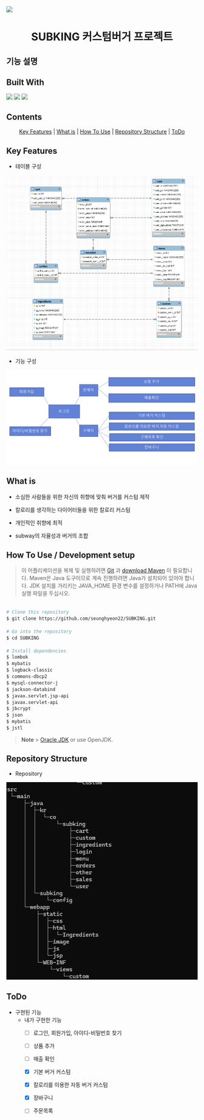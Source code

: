 
<img src="https://github.com/seunghyeon22/SUBKING/blob/masterSeungHyeon/src/main/webapp/static/image/logo.jpg"  width="400">
<h1 align="center">
   SUBKING 커스텀버거 프로젝트
</h1>

## 기능 설명 

<p align="center">
  <h2>Built With</h2>
  <img src="https://img.shields.io/badge/MySQL-005C84?style=for-the-badge&logo=mysql&logoColor=white">
  <img src="https://img.shields.io/badge/Eclipse-2C2255?style=for-the-badge&logo=eclipse&logoColor=white">
  <img src="https://img.shields.io/badge/VSCode-0078D4?style=for-the-badge&logo=visual%20studio%20code&logoColor=white">   
</p>

## Contents
<p align="center">
  <a href="#key-features">Key Features</a> |
  <a href="#what-is">What is</a> |
  <a href="#how-to-use--development-setup">How To Use</a> |
  <a href="#Repository-Structure">Repository Structure</a> |
  <a href="#ToDo">ToDo</a>
</p>


## Key Features
 - 테이블 구성 
<img src="https://github.com/seunghyeon22/SUBKING/blob/masterSeungHyeon/subking/14.png">

 - 기능 구성
<img src="https://github.com/seunghyeon22/SUBKING/blob/masterSeungHyeon/subking/17.png">


## What is
- <p> 소심한 사람들을 위한 자신의 취향에 맞춰 버거를 커스텀 제작 </p>
- <p> 칼로리를 생각하는 다이어터들을 위한 칼로리 커스텀 </p>
- <p> 개인적인 취향에 최적 </p>
- <p> subway의 자율성과 버거의 조합 </p>



## How To Use / Development setup

> 이 어플리케이션을 복제 및 실행하려면 [Git](https://git-scm.com) 과 [download Maven](https://maven.apache.org/download.cgi) 이 필요합니다.
> Maven은 Java 도구이므로 계속 진행하려면 Java가 설치되어 있어야 합니다.
> JDK 설치를 가리키는 JAVA_HOME 환경 변수를 설정하거나 PATH에 Java 실행 파일을 두십시오.

```bash

# Clone this repository
$ git clone https://github.com/seunghyeon22/SUBKING.git

# Go into the repository
$ cd SUBKING
 
# Install dependencies
$ lombok
$ mybatis
$ logback-classic 
$ commons-dbcp2
$ mysql-connector-j
$ jackson-databind
$ javax.servlet.jsp-api
$ javax.servlet-api
$ jbcrypt
$ json
$ mybatis
$ jstl

```

> **Note** > [Oracle JDK](https://www.oracle.com/java/technologies/downloads/) or use OpenJDK.

## Repository Structure
- Repository
<img src="https://github.com/seunghyeon22/SUBKING/blob/masterSeungHyeon/subking/13.png">

## ToDo
- 구현된 기능
   - 내가 구현한 기능 
      *   [ ] 로그인, 회원가입, 아이디-비밀번호 찾기
      *   [ ] 상품 추가
      *   [ ] 매출 확인
      *   [x] 기본 버거 커스텀
      *   [x] 칼로리를 이용한 자동 버거 커스텀
      *   [x] 장바구니
      *   [ ] 주문목록     

